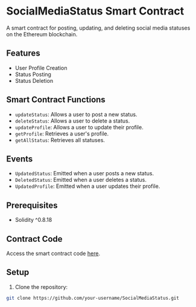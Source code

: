 # SocialMediaStatus Smart Contract

A smart contract for posting, updating, and deleting social media statuses on the Ethereum blockchain.

## Features

- User Profile Creation
- Status Posting
- Status Deletion

## Smart Contract Functions

- `updateStatus`: Allows a user to post a new status.
- `deleteStatus`: Allows a user to delete a status.
- `updateProfile`: Allows a user to update their profile.
- `getProfile`: Retrieves a user's profile.
- `getAllStatus`: Retrieves all statuses.

## Events

- `UpdatedStatus`: Emitted when a user posts a new status.
- `DeletedStatus`: Emitted when a user deletes a status.
- `UpdatedProfile`: Emitted when a user updates their profile.

## Prerequisites

- Solidity ^0.8.18

## Contract Code

Access the smart contract code [here](https://github.com/Sandhya-Thakur/web3-socila-media/blob/main/lib/contract.sol).

## Setup

1. Clone the repository:
```bash
git clone https://github.com/your-username/SocialMediaStatus.git

